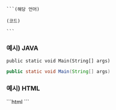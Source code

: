     ```(해당 언어)
    
    (코드)
    
    ```
### 예시) JAVA

    public static void Main(String[] args)
```java
public static void Main(String[] args)
```

### 예시) HTML

<link rel="stylesheet" type="text/css" href="css/style.css">
```html
<link rel="stylesheet" type="text/css" href="css/style.css">
```
